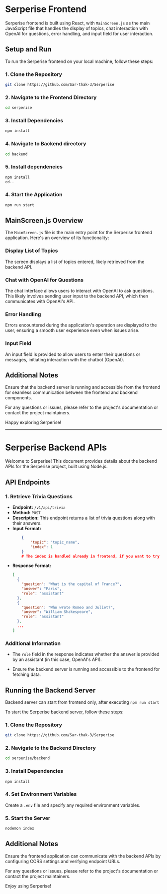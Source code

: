 # Serperise Frontend

Serperise frontend is built using React, with `MainScreen.js` as the main JavaScript file that handles the display of topics, chat interaction with OpenAI for questions, error handling, and input field for user interaction.

## Setup and Run

To run the Serperise frontend on your local machine, follow these steps:

### 1. Clone the Repository

```bash
git clone https://github.com/Sar-thak-3/Serperise
```

### 2. Navigate to the Frontend Directory

```bash
cd serperise
```

### 3. Install Dependencies

```bash
npm install
```

### 4. Navigate to Backend directory
```bash
cd backend
```

### 5. Install dependencies
```bash
npm install
cd..
```

### 4. Start the Application

```bash
npm run start
```

## MainScreen.js Overview

The `MainScreen.js` file is the main entry point for the Serperise frontend application. Here's an overview of its functionality:

### Display List of Topics

The screen displays a list of topics entered, likely retrieved from the backend API.

### Chat with OpenAI for Questions

The chat interface allows users to interact with OpenAI to ask questions. This likely involves sending user input to the backend API, which then communicates with OpenAI's API.

### Error Handling

Errors encountered during the application's operation are displayed to the user, ensuring a smooth user experience even when issues arise.

### Input Field

An input field is provided to allow users to enter their questions or messages, initiating interaction with the chatbot (OpenAI).

## Additional Notes

Ensure that the backend server is running and accessible from the frontend for seamless communication between the frontend and backend components.

For any questions or issues, please refer to the project's documentation or contact the project maintainers.

Happy exploring Serperise!


---

# Serperise Backend APIs

Welcome to Serperise! This document provides details about the backend APIs for the Serperise project, built using Node.js.

## API Endpoints

### 1. Retrieve Trivia Questions

- **Endpoint:** `/v1/api/trivia`
- **Method:** `POST`
- **Description:** This endpoint returns a list of trivia questions along with their answers.
- **Input Format:**
    ```json
        {
            "topic": "topic_name",
            "index": 1
        }
        # The index is handled already in frontend, if you want to try backend api, put index to any integer value
    ```
- **Response Format:**
  ```json
  [
    {
      "question": "What is the capital of France?",
      "answer": "Paris",
      "role": "assistant"
    },
    {
      "question": "Who wrote Romeo and Juliet?",
      "answer": "William Shakespeare",
      "role": "assistant"
    },
    ...
  ]
  ```

### Additional Information

- The `role` field in the response indicates whether the answer is provided by an assistant (in this case, OpenAI's API).
  
- Ensure the backend server is running and accessible to the frontend for fetching data.

## Running the Backend Server
Backend server can start from frontend only, after executing `npm run start`

To start the Serperise backend server, follow these steps:

### 1. Clone the Repository

```bash
git clone https://github.com/Sar-thak-3/Serperise
```

### 2. Navigate to the Backend Directory

```bash
cd serperise/backend
```

### 3. Install Dependencies

```bash
npm install
```

### 4. Set Environment Variables

Create a `.env` file and specify any required environment variables.

### 5. Start the Server

```bash
nodemon index
```

## Additional Notes

Ensure the frontend application can communicate with the backend APIs by configuring CORS settings and verifying endpoint URLs.

For any questions or issues, please refer to the project's documentation or contact the project maintainers.

Enjoy using Serperise!